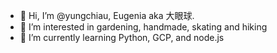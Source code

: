 - 👋 Hi, I’m @yungchiau, Eugenia aka 大眼球.
- 👀 I’m interested in gardening, handmade, skating and hiking
- 🌱 I’m currently learning Python, GCP, and node.js

<!---
yungchiau/yungchiau is a ✨ special ✨ repository because its `README.md` (this file) appears on your GitHub profile.
You can click the Preview link to take a look at your changes.
--->
